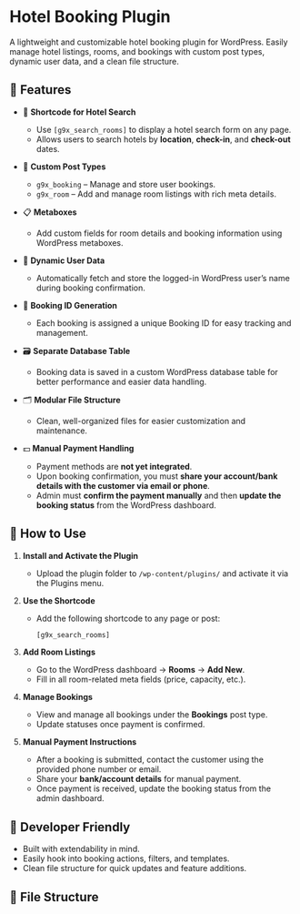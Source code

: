 # Hotel Booking Plugin

A lightweight and customizable hotel booking plugin for WordPress. Easily manage hotel listings, rooms, and bookings with custom post types, dynamic user data, and a clean file structure.

## 🔧 Features

- 🧩 **Shortcode for Hotel Search**
  - Use `[g9x_search_rooms]` to display a hotel search form on any page.
  - Allows users to search hotels by **location**, **check-in**, and **check-out** dates.

- 🏨 **Custom Post Types**
  - `g9x_booking` – Manage and store user bookings.
  - `g9x_room` – Add and manage room listings with rich meta details.

- 📋 **Metaboxes**
  - Add custom fields for room details and booking information using WordPress metaboxes.

- 👥 **Dynamic User Data**
  - Automatically fetch and store the logged-in WordPress user’s name during booking confirmation.

- 🔢 **Booking ID Generation**
  - Each booking is assigned a unique Booking ID for easy tracking and management.

- 🗃 **Separate Database Table**
  - Booking data is saved in a custom WordPress database table for better performance and easier data handling.

- 🗂 **Modular File Structure**
  - Clean, well-organized files for easier customization and maintenance.

- 💵 **Manual Payment Handling**
  - Payment methods are **not yet integrated**.
  - Upon booking confirmation, you must **share your account/bank details with the customer via email or phone**.
  - Admin must **confirm the payment manually** and then **update the booking status** from the WordPress dashboard.

## 🚀 How to Use

1. **Install and Activate the Plugin**
   - Upload the plugin folder to `/wp-content/plugins/` and activate it via the Plugins menu.

2. **Use the Shortcode**
   - Add the following shortcode to any page or post:
     ```php
     [g9x_search_rooms]
     ```

3. **Add Room Listings**
   - Go to the WordPress dashboard → **Rooms** → **Add New**.
   - Fill in all room-related meta fields (price, capacity, etc.).

4. **Manage Bookings**
   - View and manage all bookings under the **Bookings** post type.
   - Update statuses once payment is confirmed.

5. **Manual Payment Instructions**
   - After a booking is submitted, contact the customer using the provided phone number or email.
   - Share your **bank/account details** for manual payment.
   - Once payment is received, update the booking status from the admin dashboard.

## 🧠 Developer Friendly

- Built with extendability in mind.
- Easily hook into booking actions, filters, and templates.
- Clean file structure for quick updates and feature additions.

## 📁 File Structure

